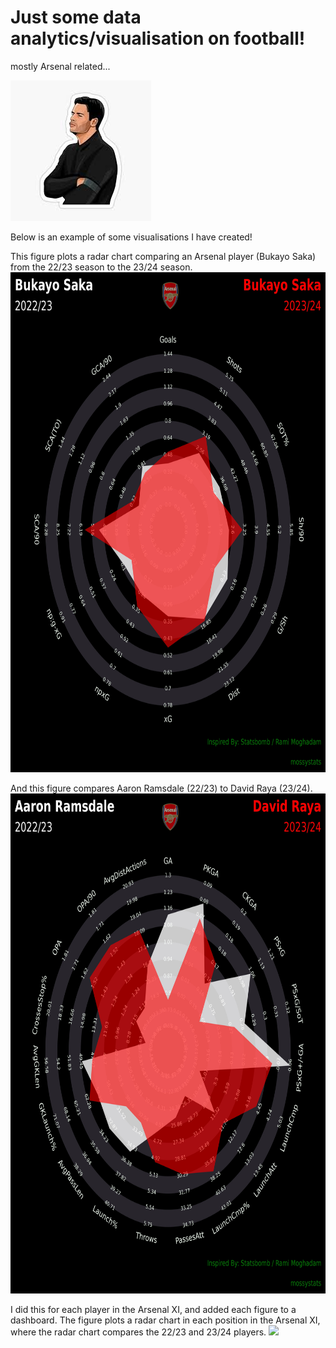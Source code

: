 # Just some data analytics/visualisation on football! 
mostly Arsenal related...

![Alt text](images/arteta.png)

Below is an example of some visualisations I have created!

This figure plots a radar chart comparing an Arsenal player (Bukayo Saka) from the 22/23 season to the 23/24 season.
<img src="/outputs/arsenal/Saka2023vsSaka2024.jpg" width="700" height="800" />

And this figure compares Aaron Ramsdale (22/23) to David Raya (23/24).
<img src="/outputs/arsenal/Ramsdale2023vsRaya2024.jpg" width="700" height="800" />

I did this for each player in the Arsenal XI, and added each figure to a dashboard.
The figure plots a radar chart in each position in the Arsenal XI, where the radar chart compares the 22/23 and 23/24 players. 
<img src="/outputs/arsenal/ArsenalDashboard.png" />